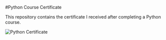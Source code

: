 #Python Course Certificate

This repository contains the certificate I received after completing a Python course.

![Python Certificate](https://github.com/vishnupriya-creator/python-course/blob/main/python-course.png?raw=true)
